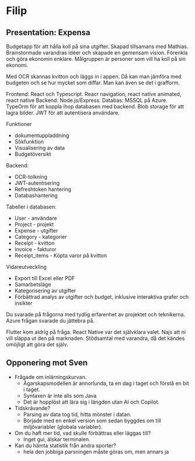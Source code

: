 # Filip

## Presentation: Expensa

Budgetapp för att hålla koll på sina utgifter. Skapad tillsamans med Mathias. Brainstormade varandras idéer och skapade en gemensam vision.
Förenkla och göra ekonomin enklare. Målgruppen är personer som vill ha koll på sin ekonomi.

Med OCR skannas kvitton och läggs in i appen. Då kan man jämföra med budgeten och se hur mycket som diffar. Man kan även se det i grafform.

Frontend: React och Typescript. Reacr navigation, react native animated, react native
Backend: Node.js/Express.
Databas: MSSQL på Azure.
TypeOrm för att koppla ihop databasen med backend.
Blob storage för att lagra bilder.
JWT för att autentisera användare.

Funktioner

- dokumentuppladdning
- Sökfunktion
- Visualisering av data
- Budgetöversikt

Backend:

- OCR-tolkning
- JWT-autentisering
- Refreshtoken hantering
- Databashantering

Tabeller i databasen:

- User - användare
- Project - projekt
- Expense - utgifter
- Category - kategorier
- Receipt - kvitton
- Invoice - fakturor
- Receipt_items - Köpta varor på kvitton

Vidareutveckling

- Export till Excel eller PDF
- Samarbetsläge
- Kategorisering av utgifter
- Förbättrad analys av utgifter och budget, inklusive interaktiva grafer och insikter

Du svarade på frågorna med tydlig erfarenhet av projektet och teknikerna. Azure frågan svarade du jättebra på.

Flutter kom aldrig på fråga. React Native var det självklara valet. Najs att ni vill släppa ut den på marknaden. Stödsamtal med varandra, då det kändes omöjligt att göra det själv.

## Opponering mot Sven

- Frågade om inlärningskurvan.
  - Ägarskapsmodellen är annorlunda, ta en dag i taget och förstå en bit i taget.
  - Syntaxen är inte alls som Java
  - Det är hopplöst att lära sig i längden utan AI och Copilot.
- Tidskrävande?
  - Parsing av data tog tid, hitta mönster i datan.
  - Började med en enkel version som sedan byggdes om till miljövariabler (globala variabler).
- Om du haft mer tid, vad skulle förbättras eller läggas till?
  - Inget gui, älskar terminalen.
- Kan du hämta statistik från andra sporter?
  - hela den jobbiga parsningen måste göras om, men annars ja
